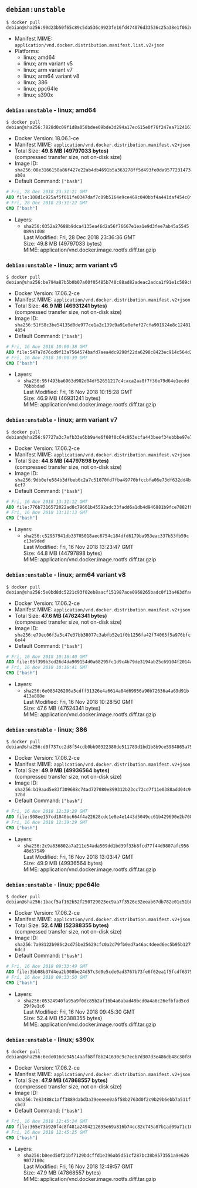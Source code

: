 ## `debian:unstable`

```console
$ docker pull debian@sha256:90d23b50f65c89c5da536c9923fe16fd474076d33536c25a38e1f062d9bb425d
```

-	Manifest MIME: `application/vnd.docker.distribution.manifest.list.v2+json`
-	Platforms:
	-	linux; amd64
	-	linux; arm variant v5
	-	linux; arm variant v7
	-	linux; arm64 variant v8
	-	linux; 386
	-	linux; ppc64le
	-	linux; s390x

### `debian:unstable` - linux; amd64

```console
$ docker pull debian@sha256:7828d0c09f1d8a058bdee09bde3d294a17ec615e0f76f247ea71241614fbe2a2
```

-	Docker Version: 18.06.1-ce
-	Manifest MIME: `application/vnd.docker.distribution.manifest.v2+json`
-	Total Size: **49.8 MB (49797033 bytes)**  
	(compressed transfer size, not on-disk size)
-	Image ID: `sha256:08e3166158a86f427e22ab4db4691b5a363278ff5d493fe0da9577231473ab8a`
-	Default Command: `["bash"]`

```dockerfile
# Fri, 28 Dec 2018 23:31:21 GMT
ADD file:108d1c925af5f611fe0347daf7c09b5164e9ce469c040bbf4a441daf454c0fb4 in / 
# Fri, 28 Dec 2018 23:31:22 GMT
CMD ["bash"]
```

-	Layers:
	-	`sha256:0352a27688b9dca4135ea46d2a56f76667e1ea1e9d3fee7ab45a5545089a1d08`  
		Last Modified: Fri, 28 Dec 2018 23:36:36 GMT  
		Size: 49.8 MB (49797033 bytes)  
		MIME: application/vnd.docker.image.rootfs.diff.tar.gzip

### `debian:unstable` - linux; arm variant v5

```console
$ docker pull debian@sha256:be794a87b5b0b07a00f05485b740c88ad82adeac2adca1f91e1c589c0166e57f
```

-	Docker Version: 17.06.2-ce
-	Manifest MIME: `application/vnd.docker.distribution.manifest.v2+json`
-	Total Size: **46.9 MB (46931241 bytes)**  
	(compressed transfer size, not on-disk size)
-	Image ID: `sha256:51f58c3be54135d0de977ce1a2c139d9a91e0efef27cfa901924e8c124814854`
-	Default Command: `["bash"]`

```dockerfile
# Fri, 16 Nov 2018 10:00:38 GMT
ADD file:547a7d76cd9f13a7564574bafd7aea4dc9298f22da6298c8423ec914c564d203 in / 
# Fri, 16 Nov 2018 10:00:39 GMT
CMD ["bash"]
```

-	Layers:
	-	`sha256:95f493ba6963d902d04df52651217c4caca2aa8f7f36e79d64e1ecdd76bbbdad`  
		Last Modified: Fri, 16 Nov 2018 10:15:28 GMT  
		Size: 46.9 MB (46931241 bytes)  
		MIME: application/vnd.docker.image.rootfs.diff.tar.gzip

### `debian:unstable` - linux; arm variant v7

```console
$ docker pull debian@sha256:97727a3c7efb33e6bb9a4e6f08f0c64c953ecfa443beef34ebbbe97e7b7d40be
```

-	Docker Version: 17.06.2-ce
-	Manifest MIME: `application/vnd.docker.distribution.manifest.v2+json`
-	Total Size: **44.8 MB (44797898 bytes)**  
	(compressed transfer size, not on-disk size)
-	Image ID: `sha256:9db0efe584b3dfbeb6c2a7c51070fd7fba49770bfccbfa06e73df632dd4b6cf7`
-	Default Command: `["bash"]`

```dockerfile
# Fri, 16 Nov 2018 13:11:12 GMT
ADD file:776b7316572022ad8c79661b45592adc33fadd6a1db4d946881b9fce7882f900 in / 
# Fri, 16 Nov 2018 13:11:13 GMT
CMD ["bash"]
```

-	Layers:
	-	`sha256:c52957941db33705018aec6754c184dfd6179ba953eac337b53fb59cc13e9ded`  
		Last Modified: Fri, 16 Nov 2018 13:23:47 GMT  
		Size: 44.8 MB (44797898 bytes)  
		MIME: application/vnd.docker.image.rootfs.diff.tar.gzip

### `debian:unstable` - linux; arm64 variant v8

```console
$ docker pull debian@sha256:5e0bd8dc5221c93f02eb8aacf151987ace0968265badc0f13a463dfac75397ce
```

-	Docker Version: 17.06.2-ce
-	Manifest MIME: `application/vnd.docker.distribution.manifest.v2+json`
-	Total Size: **47.6 MB (47624341 bytes)**  
	(compressed transfer size, not on-disk size)
-	Image ID: `sha256:e79ec06f3a5c47e37bb38077c3abfb52e1f0b1256fa42f74065f5a976bfc6e44`
-	Default Command: `["bash"]`

```dockerfile
# Fri, 16 Nov 2018 10:16:40 GMT
ADD file:05f399b3cd26d4da909154d0a68295fc1d9c4b79de3194ab25c69104f2014a04 in / 
# Fri, 16 Nov 2018 10:16:41 GMT
CMD ["bash"]
```

-	Layers:
	-	`sha256:6e083426206a5cdff31326e4a6614a84d69956a90b72636a4a69d91b413a888e`  
		Last Modified: Fri, 16 Nov 2018 10:28:50 GMT  
		Size: 47.6 MB (47624341 bytes)  
		MIME: application/vnd.docker.image.rootfs.diff.tar.gzip

### `debian:unstable` - linux; 386

```console
$ docker pull debian@sha256:d0f737cc2d8f54cdb0bb90322380de511789d1bd1b8b9ce5984865a758bf926d
```

-	Docker Version: 17.06.2-ce
-	Manifest MIME: `application/vnd.docker.distribution.manifest.v2+json`
-	Total Size: **49.9 MB (49936564 bytes)**  
	(compressed transfer size, not on-disk size)
-	Image ID: `sha256:b19aad5e83f309688c74ad727080e899312b23cc72cd7f11e0388add04c937bd`
-	Default Command: `["bash"]`

```dockerfile
# Fri, 16 Nov 2018 12:39:29 GMT
ADD file:908ee157cd1840bc664f4a22628cdc1e8e4e1443d5049cc61b429690e2b70886 in / 
# Fri, 16 Nov 2018 12:39:29 GMT
CMD ["bash"]
```

-	Layers:
	-	`sha256:2c9a836802a7a211e54ada509dd1bd39f33b8fcd77f44d9807afc95648d57549`  
		Last Modified: Fri, 16 Nov 2018 13:03:47 GMT  
		Size: 49.9 MB (49936564 bytes)  
		MIME: application/vnd.docker.image.rootfs.diff.tar.gzip

### `debian:unstable` - linux; ppc64le

```console
$ docker pull debian@sha256:1bacf5af162b52f250729023ec9aa7f3526e32eeab67db782e01c51b81dbfe8a
```

-	Docker Version: 17.06.2-ce
-	Manifest MIME: `application/vnd.docker.distribution.manifest.v2+json`
-	Total Size: **52.4 MB (52388355 bytes)**  
	(compressed transfer size, not on-disk size)
-	Image ID: `sha256:7a98122b986c2cd75be25629cfc0a2d79fb0ed7a46ac4deed6ec5b95b1276dc3`
-	Default Command: `["bash"]`

```dockerfile
# Fri, 16 Nov 2018 09:33:49 GMT
ADD file:3bb08b37d4ea2b908be24d57c3d0e5cde0ad3767b73fe6f62ea1f5fcdf637555 in / 
# Fri, 16 Nov 2018 09:33:50 GMT
CMD ["bash"]
```

-	Layers:
	-	`sha256:05324940fa95a9f0dc85b2af16b4a6abad49bcd0a4a6c26efbfad5cd29f9e1c6`  
		Last Modified: Fri, 16 Nov 2018 09:45:30 GMT  
		Size: 52.4 MB (52388355 bytes)  
		MIME: application/vnd.docker.image.rootfs.diff.tar.gzip

### `debian:unstable` - linux; s390x

```console
$ docker pull debian@sha256:6ede016dc94514aafb8ff8b241630c9c7eeb7d307d3e486db48c30f86fd0142d
```

-	Docker Version: 17.06.2-ce
-	Manifest MIME: `application/vnd.docker.distribution.manifest.v2+json`
-	Total Size: **47.9 MB (47868557 bytes)**  
	(compressed transfer size, not on-disk size)
-	Image ID: `sha256:7e83488c1aff3889dabd3a39eeeee0a5f58b2763d0f2c9b29b6ebb7a511fcbd3`
-	Default Command: `["bash"]`

```dockerfile
# Fri, 16 Nov 2018 12:45:24 GMT
ADD file:365e73b920f4c8f481a2494212695e69a816b74cc82c745a87b1ad09a71c103d in / 
# Fri, 16 Nov 2018 12:45:25 GMT
CMD ["bash"]
```

-	Layers:
	-	`sha256:b0eed50f21bf7129bdcffd1e396ab5d51cf287bc38b9573551a9e6269077180c`  
		Last Modified: Fri, 16 Nov 2018 12:49:57 GMT  
		Size: 47.9 MB (47868557 bytes)  
		MIME: application/vnd.docker.image.rootfs.diff.tar.gzip
